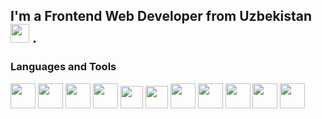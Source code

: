 ## I'm a Frontend Web Developer from Uzbekistan <img src="https://upload.wikimedia.org/wikipedia/commons/thumb/0/0b/Flag_of_Uzbekistan.png/1200px-Flag_of_Uzbekistan.png" width="30px"> .

### Languages and Tools
<code><img src="https://upload.wikimedia.org/wikipedia/commons/thumb/6/61/HTML5_logo_and_wordmark.svg/2048px-HTML5_logo_and_wordmark.svg.png" width="40px"></code>
<code><img src="https://cdn.freebiesupply.com/logos/large/2x/css3-logo-png-transparent.png" width="40px"></code>
<code><img src="https://logos-download.com/wp-content/uploads/2016/09/Sass_logo.png" width="40px"></code>
<code><img src="https://upload.wikimedia.org/wikipedia/commons/thumb/b/b2/Bootstrap_logo.svg/2560px-Bootstrap_logo.svg.png" width="40px"></code>
<code><img src="https://upload.wikimedia.org/wikipedia/commons/6/6a/JavaScript-logo.png" width="36px"></code>
<code><img src="https://cdn1.iconfinder.com/data/icons/programing-development-8/24/react_logo-512.png" width="36px"></code>
<code><img src="" width="40px"></code>
<code><img src="" width="40px"></code>
<code><img src="" width="40px"></code>
<code><img src="" width="40px"></code>
<code><img src="" width="40px"></code>

